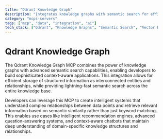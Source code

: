 ```yaml
---
title: "Qdrant Knowledge Graph"
description: "Integrates knowledge graphs with semantic search for efficient storage and retrieval of structured information in context-aware applications."
category: "mcps-servers"
tags: ["mcp", "data", "integration", "ai"]
tech_stack: ["Qdrant", "Knowledge Graphs", "Semantic Search", "Vector Databases", "Graph Databases"]
---
```


# Qdrant Knowledge Graph

The Qdrant Knowledge Graph MCP combines the power of knowledge graphs with advanced semantic search capabilities, enabling developers to build sophisticated context-aware applications. This integration allows for efficient storage of structured information as interconnected entities and relationships, while providing lightning-fast semantic search across the entire knowledge base.

Developers can leverage this MCP to create intelligent systems that understand complex relationships between data points and retrieve relevant information based on semantic similarity rather than just keyword matching. This enables use cases like intelligent recommendation engines, advanced question-answering systems, and context-aware chatbots that maintain deep understanding of domain-specific knowledge structures and relationships.
